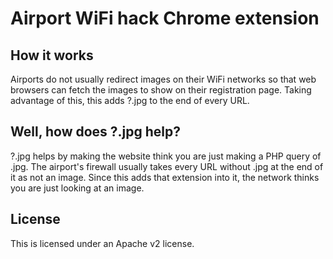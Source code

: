 Airport WiFi hack Chrome extension
=

How it works
-

Airports do not usually redirect images on their WiFi networks so that web browsers can fetch the images to show on their registration page. Taking advantage of this, this adds ?.jpg to the end of every URL.

Well, how does ?.jpg help?
-

?.jpg helps by making the website think you are just making a PHP query of .jpg. The airport's firewall usually takes every URL without .jpg at the end of it as not an image. Since this adds that extension into it, the network thinks you are just looking at an image.

License
-

This is licensed under an Apache v2 license.
